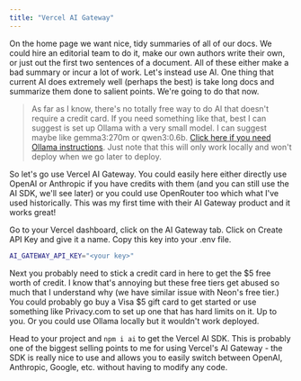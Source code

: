 ```yaml
---
title: "Vercel AI Gateway"
---
```


On the home page we want nice, tidy summaries of all of our docs. We could hire an editorial team to do it, make our own authors write their own, or just out the first two sentences of a document. All of these either make a bad summary or incur a lot of work. Let's instead use AI. One thing that current AI does extremely well (perhaps the best) is take long docs and summarize them done to salient points. We're going to do that now.

> As far as I know, there's no totally free way to do AI that doesn't require a credit card. If you need something like that, best I can suggest is set up Ollama with a very small model. I can suggest maybe like gemma3:270m or qwen3:0.6b. [Click here if you need Ollama instructions][ollama]. Just note that this will only work locally and won't deploy when we go later to deploy.

So let's go use Vercel AI Gateway. You could easily here either directly use OpenAI or Anthropic if you have credits with them (and you can still use the AI SDK, we'll see later) or you could use OpenRouter too which what I've used historically. This was my first time with their AI Gateway product and it works great!

Go to your Vercel dashboard, click on the AI Gateway tab. Click on Create API Key and give it a name. Copy this key into your .env file.

```bash
AI_GATEWAY_API_KEY="<your key>"
```

Next you probably need to stick a credit card in here to get the $5 free worth of credit. I know that's annoying but these free tiers get abused so much that I understand why (we have similar issue with Neon's free tier.) You could probably go buy a Visa $5 gift card to get started or use something like Privacy.com to set up one that has hard limits on it. Up to you. Or you could use Ollama locally but it wouldn't work deployed.

Head to your project and `npm i ai` to get the Vercel AI SDK. This is probably one of the biggest selling points to me for using Vercel's AI Gateway - the SDK is really nice to use and allows you to easily switch between OpenAI, Anthropic, Google, etc. without having to modify any code.

[ollama]: https://docs.ollama.com/quickstart
